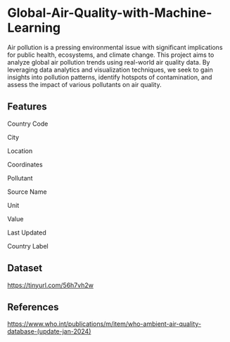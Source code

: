 # Global-Air-Quality-with-Machine-Learning

Air pollution is a pressing environmental issue with significant implications for public health, ecosystems, and climate change. This project aims to analyze global air pollution trends using real-world air quality data. By leveraging data analytics and visualization techniques, we seek to gain insights into pollution patterns, identify hotspots of contamination, and assess the impact of various pollutants on air quality.


## Features

Country Code 

City

Location

Coordinates 

Pollutant 

Source Name 

Unit

Value

Last Updated

Country Label

## Dataset

https://tinyurl.com/56h7vh2w

## References 

https://www.who.int/publications/m/item/who-ambient-air-quality-database-(update-jan-2024)
